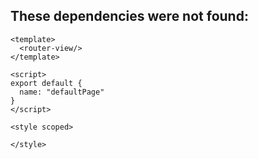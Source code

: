 ## These dependencies were not found:

```
<template>
  <router-view/>
</template>

<script>
export default {
  name: "defaultPage"
}
</script>

<style scoped>

</style>
```

